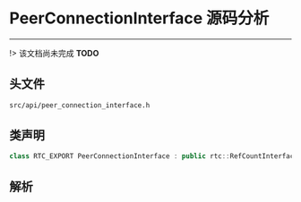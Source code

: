 # PeerConnectionInterface 源码分析

---

!> 该文档尚未完成 **TODO**

## 头文件

```bash
src/api/peer_connection_interface.h
```

## 类声明

```cpp
class RTC_EXPORT PeerConnectionInterface : public rtc::RefCountInterface
```

## 解析